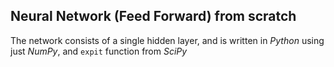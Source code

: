 ## Neural Network (Feed Forward) from scratch

The network consists of a single hidden layer, and is written in *Python* using just *NumPy*, and `expit` function from *SciPy*